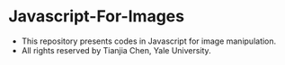 # Javascript-For-Images
* This repository presents codes in Javascript for image manipulation.
* All rights reserved by Tianjia Chen, Yale University.
